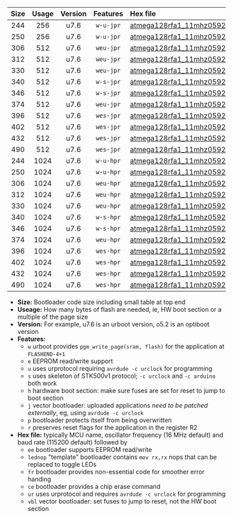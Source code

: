 |Size|Usage|Version|Features|Hex file|
|:-:|:-:|:-:|:-:|:--|
|244|256|u7.6|`w-u-jpr`|[atmega128rfa1_11mhz0592_19200bps_ur_vbl.hex](https://raw.githubusercontent.com/stefanrueger/urboot/main//atmega128rfa1_11mhz0592_19200bps_ur_vbl.hex)|
|250|256|u7.6|`w-u-jpr`|[atmega128rfa1_11mhz0592_19200bps_lednop_ur_vbl.hex](https://raw.githubusercontent.com/stefanrueger/urboot/main//atmega128rfa1_11mhz0592_19200bps_lednop_ur_vbl.hex)|
|306|512|u7.6|`weu-jpr`|[atmega128rfa1_11mhz0592_19200bps_ee_ur_vbl.hex](https://raw.githubusercontent.com/stefanrueger/urboot/main//atmega128rfa1_11mhz0592_19200bps_ee_ur_vbl.hex)|
|312|512|u7.6|`weu-jpr`|[atmega128rfa1_11mhz0592_19200bps_ee_lednop_ur_vbl.hex](https://raw.githubusercontent.com/stefanrueger/urboot/main//atmega128rfa1_11mhz0592_19200bps_ee_lednop_ur_vbl.hex)|
|330|512|u7.6|`weu-jpr`|[atmega128rfa1_11mhz0592_19200bps_ee_lednop_fr_ur_vbl.hex](https://raw.githubusercontent.com/stefanrueger/urboot/main//atmega128rfa1_11mhz0592_19200bps_ee_lednop_fr_ur_vbl.hex)|
|340|512|u7.6|`w-s-jpr`|[atmega128rfa1_11mhz0592_19200bps_vbl.hex](https://raw.githubusercontent.com/stefanrueger/urboot/main//atmega128rfa1_11mhz0592_19200bps_vbl.hex)|
|346|512|u7.6|`w-s-jpr`|[atmega128rfa1_11mhz0592_19200bps_lednop_vbl.hex](https://raw.githubusercontent.com/stefanrueger/urboot/main//atmega128rfa1_11mhz0592_19200bps_lednop_vbl.hex)|
|374|512|u7.6|`weu-jpr`|[atmega128rfa1_11mhz0592_19200bps_ee_lednop_fr_ce_ur_vbl.hex](https://raw.githubusercontent.com/stefanrueger/urboot/main//atmega128rfa1_11mhz0592_19200bps_ee_lednop_fr_ce_ur_vbl.hex)|
|396|512|u7.6|`wes-jpr`|[atmega128rfa1_11mhz0592_19200bps_ee_vbl.hex](https://raw.githubusercontent.com/stefanrueger/urboot/main//atmega128rfa1_11mhz0592_19200bps_ee_vbl.hex)|
|402|512|u7.6|`wes-jpr`|[atmega128rfa1_11mhz0592_19200bps_ee_lednop_vbl.hex](https://raw.githubusercontent.com/stefanrueger/urboot/main//atmega128rfa1_11mhz0592_19200bps_ee_lednop_vbl.hex)|
|432|512|u7.6|`wes-jpr`|[atmega128rfa1_11mhz0592_19200bps_ee_lednop_fr_vbl.hex](https://raw.githubusercontent.com/stefanrueger/urboot/main//atmega128rfa1_11mhz0592_19200bps_ee_lednop_fr_vbl.hex)|
|490|512|u7.6|`wes-jpr`|[atmega128rfa1_11mhz0592_19200bps_ee_lednop_fr_ce_vbl.hex](https://raw.githubusercontent.com/stefanrueger/urboot/main//atmega128rfa1_11mhz0592_19200bps_ee_lednop_fr_ce_vbl.hex)|
|244|1024|u7.6|`w-u-hpr`|[atmega128rfa1_11mhz0592_19200bps_ur.hex](https://raw.githubusercontent.com/stefanrueger/urboot/main//atmega128rfa1_11mhz0592_19200bps_ur.hex)|
|250|1024|u7.6|`w-u-hpr`|[atmega128rfa1_11mhz0592_19200bps_lednop_ur.hex](https://raw.githubusercontent.com/stefanrueger/urboot/main//atmega128rfa1_11mhz0592_19200bps_lednop_ur.hex)|
|306|1024|u7.6|`weu-hpr`|[atmega128rfa1_11mhz0592_19200bps_ee_ur.hex](https://raw.githubusercontent.com/stefanrueger/urboot/main//atmega128rfa1_11mhz0592_19200bps_ee_ur.hex)|
|312|1024|u7.6|`weu-hpr`|[atmega128rfa1_11mhz0592_19200bps_ee_lednop_ur.hex](https://raw.githubusercontent.com/stefanrueger/urboot/main//atmega128rfa1_11mhz0592_19200bps_ee_lednop_ur.hex)|
|330|1024|u7.6|`weu-hpr`|[atmega128rfa1_11mhz0592_19200bps_ee_lednop_fr_ur.hex](https://raw.githubusercontent.com/stefanrueger/urboot/main//atmega128rfa1_11mhz0592_19200bps_ee_lednop_fr_ur.hex)|
|340|1024|u7.6|`w-s-hpr`|[atmega128rfa1_11mhz0592_19200bps.hex](https://raw.githubusercontent.com/stefanrueger/urboot/main//atmega128rfa1_11mhz0592_19200bps.hex)|
|346|1024|u7.6|`w-s-hpr`|[atmega128rfa1_11mhz0592_19200bps_lednop.hex](https://raw.githubusercontent.com/stefanrueger/urboot/main//atmega128rfa1_11mhz0592_19200bps_lednop.hex)|
|374|1024|u7.6|`weu-hpr`|[atmega128rfa1_11mhz0592_19200bps_ee_lednop_fr_ce_ur.hex](https://raw.githubusercontent.com/stefanrueger/urboot/main//atmega128rfa1_11mhz0592_19200bps_ee_lednop_fr_ce_ur.hex)|
|396|1024|u7.6|`wes-hpr`|[atmega128rfa1_11mhz0592_19200bps_ee.hex](https://raw.githubusercontent.com/stefanrueger/urboot/main//atmega128rfa1_11mhz0592_19200bps_ee.hex)|
|402|1024|u7.6|`wes-hpr`|[atmega128rfa1_11mhz0592_19200bps_ee_lednop.hex](https://raw.githubusercontent.com/stefanrueger/urboot/main//atmega128rfa1_11mhz0592_19200bps_ee_lednop.hex)|
|432|1024|u7.6|`wes-hpr`|[atmega128rfa1_11mhz0592_19200bps_ee_lednop_fr.hex](https://raw.githubusercontent.com/stefanrueger/urboot/main//atmega128rfa1_11mhz0592_19200bps_ee_lednop_fr.hex)|
|490|1024|u7.6|`wes-hpr`|[atmega128rfa1_11mhz0592_19200bps_ee_lednop_fr_ce.hex](https://raw.githubusercontent.com/stefanrueger/urboot/main//atmega128rfa1_11mhz0592_19200bps_ee_lednop_fr_ce.hex)|

- **Size:** Bootloader code size including small table at top end
- **Useage:** How many bytes of flash are needed, ie, HW boot section or a multiple of the page size
- **Version:** For example, u7.6 is an urboot version, o5.2 is an optiboot version
- **Features:**
  + `w` urboot provides `pgm_write_page(sram, flash)` for the application at `FLASHEND-4+1`
  + `e` EEPROM read/write support
  + `u` uses urprotocol requiring `avrdude -c urclock` for programming
  + `s` uses skeleton of STK500v1 protocol; `-c urclock` and `-c arduino` both work
  + `h` hardware boot section: make sure fuses are set for reset to jump to boot section
  + `j` vector bootloader: uploaded applications *need to be patched externally*, eg, using `avrdude -c urclock`
  + `p` bootloader protects itself from being overwritten
  + `r` preserves reset flags for the application in the register R2
- **Hex file:** typically MCU name, oscillator frequency (16 MHz default) and baud rate (115200 default) followed by
  + `ee` bootloader supports EEPROM read/write
  + `lednop` "template" bootloader contains `mov rx,rx` nops that can be replaced to toggle LEDs
  + `fr` bootloader provides non-essential code for smoother error handing
  + `ce` bootloader provides a chip erase command
  + `ur` uses urprotocol and requires `avrdude -c urclock` for programming
  + `vbl` vector bootloader: set fuses to jump to reset, not the HW boot section
